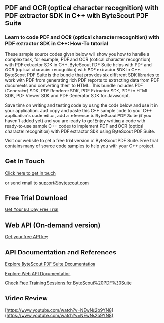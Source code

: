 ## PDF and OCR (optical character recognition) with PDF extractor SDK in C++ with ByteScout PDF Suite

### Learn to code PDF and OCR (optical character recognition) with PDF extractor SDK in C++: How-To tutorial

These sample source codes given below will show you how to handle a complex task, for example, PDF and OCR (optical character recognition) with PDF extractor SDK in C++. ByteScout PDF Suite helps with PDF and OCR (optical character recognition) with PDF extractor SDK in C++. ByteScout PDF Suite is the bundle that provides six different SDK libraries to work with PDF from generating rich PDF reports to extracting data from PDF documents and converting them to HTML. This bundle includes PDF (Generator) SDK, PDF Renderer SDK, PDF Extractor SDK, PDF to HTML SDK, PDF Viewer SDK and PDF Generator SDK for Javascript.

Save time on writing and testing code by using the code below and use it in your application.  Just copy and paste this C++ sample code to your C++ application's code editor, add a reference to ByteScout PDF Suite (if you haven't added yet) and you are ready to go! Enjoy writing a code with ready-to-use sample C++ codes to implement PDF and OCR (optical character recognition) with PDF extractor SDK using ByteScout PDF Suite.

Visit our website to get a free trial version of ByteScout PDF Suite. Free trial contains many of source code samples to help you with your C++ project.

## Get In Touch

[Click here to get in touch](https://bytescout.zendesk.com/hc/en-us/requests/new?subject=ByteScout%20PDF%20Suite%20Question)

or send email to [support@bytescout.com](mailto:support@bytescout.com?subject=ByteScout%20PDF%20Suite%20Question) 

## Free Trial Download

[Get Your 60 Day Free Trial](https://bytescout.com/download/web-installer?utm_source=github-readme)

## Web API (On-demand version)

[Get your free API key](https://pdf.co/documentation/api?utm_source=github-readme)

## API Documentation and References

[Explore ByteScout PDF Suite Documentation](https://bytescout.com/documentation/index.html?utm_source=github-readme)

[Explore Web API Documentation](https://pdf.co/documentation/api?utm_source=github-readme)

[Check Free Training Sessions for ByteScout%20PDF%20Suite](https://academy.bytescout.com/)

## Video Review

[https://www.youtube.com/watch?v=NEwNs2b9YN8](https://www.youtube.com/watch?v=NEwNs2b9YN8)